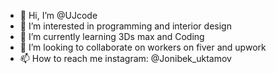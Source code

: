 - 👋 Hi, I’m @UJcode
- 👀 I’m interested in programming and interior design
- 🌱 I’m currently learning 3Ds max and Coding
- 💞️ I’m looking to collaborate on workers on fiver and upwork
- 📫 How to reach me instagram: @Jonibek_uktamov

<!---
UJcode/UJcode is a ✨ special ✨ repository because its `README.md` (this file) appears on your GitHub profile.
You can click the Preview link to take a look at your changes.
--->
